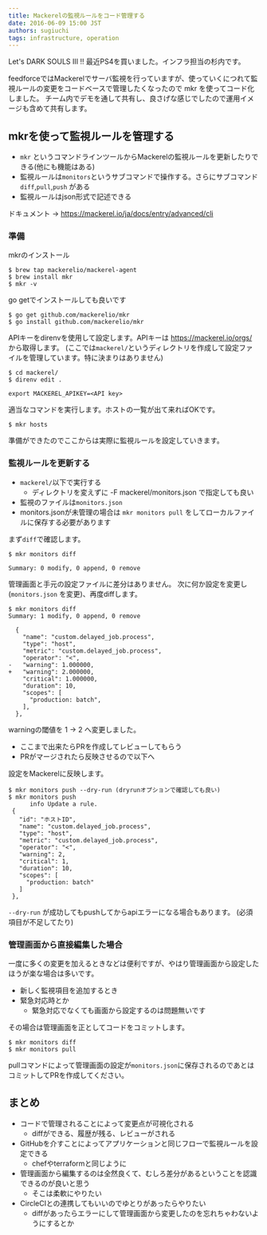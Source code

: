 ```yaml
---
title: Mackerelの監視ルールをコード管理する
date: 2016-06-09 15:00 JST
authors: sugiuchi
tags: infrastructure, operation
---
```

Let's DARK SOULS Ⅲ !! 最近PS4を買いました。インフラ担当の杉内です。

feedforceではMackerelでサーバ監視を行っていますが、使っていくにつれて監視ルールの変更をコードベースで管理したくなったので mkr を使ってコード化しました。
チーム内でデモを通して共有し、良さげな感じでしたので運用イメージも含めて共有します。

<!--more-->

## mkrを使って監視ルールを管理する

- `mkr` というコマンドラインツールからMackerelの監視ルールを更新したりできる(他にも機能はある)
- 監視ルールは`monitors`というサブコマンドで操作する。さらにサブコマンド `diff`,`pull`,`push` がある
- 監視ルールはjson形式で記述できる

ドキュメント → https://mackerel.io/ja/docs/entry/advanced/cli

### 準備

mkrのインストール

```
$ brew tap mackerelio/mackerel-agent
$ brew install mkr
$ mkr -v
```

go getでインストールしても良いです

```
$ go get github.com/mackerelio/mkr
$ go install github.com/mackerelio/mkr
```

APIキーをdirenvを使用して設定します。APIキーは https://mackerel.io/orgs/<Organization> から取得します。
(ここでは`mackerel/`というディレクトリを作成して設定ファイルを管理しています。特に決まりはありません)

```
$ cd mackerel/
$ direnv edit .

export MACKEREL_APIKEY=<API key>
```

適当なコマンドを実行します。ホストの一覧が出て来ればOKです。

```
$ mkr hosts
```

準備ができたのでここからは実際に監視ルールを設定していきます。

### 監視ルールを更新する

- `mackerel/`以下で実行する
  - ディレクトリを変えずに -F mackerel/monitors.json で指定しても良い
- 監視のファイルは`monitors.json`
- monitors.jsonが未管理の場合は `mkr monitors pull` をしてローカルファイルに保存する必要があります

まず`diff`で確認します。

```
$ mkr monitors diff

Summary: 0 modify, 0 append, 0 remove
```

管理画面と手元の設定ファイルに差分はありません。
次に何か設定を変更し(`monitors.json` を変更)、再度diffします。

```
$ mkr monitors diff
Summary: 1 modify, 0 append, 0 remove

  {
    "name": "custom.delayed_job.process",
    "type": "host",
    "metric": "custom.delayed_job.process",
    "operator": "<",
-   "warning": 1.000000,
+   "warning": 2.000000,
    "critical": 1.000000,
    "duration": 10,
    "scopes": [
      "production: batch",
    ],
  },
```

warningの閾値を 1 -> 2 へ変更しました。

- ここまで出来たらPRを作成してレビューしてもらう
- PRがマージされたら反映させるので以下へ

設定をMackerelに反映します。

```
$ mkr monitors push --dry-run (dryrunオプションで確認しても良い)
$ mkr monitors push
      info Update a rule.
 {
   "id": "ホストID",
   "name": "custom.delayed_job.process",
   "type": "host",
   "metric": "custom.delayed_job.process",
   "operator": "<",
   "warning": 2,
   "critical": 1,
   "duration": 10,
   "scopes": [
     "production: batch"
   ]
 },
```

`--dry-run` が成功してもpushしてからapiエラーになる場合もあります。
(必須項目が不足してたり)

### 管理画面から直接編集した場合

一度に多くの変更を加えるときなどは便利ですが、やはり管理画面から設定したほうが楽な場合は多いです。

- 新しく監視項目を追加するとき
- 緊急対応時とか
  - 緊急対応でなくても画面から設定するのは問題無いです

その場合は管理画面を正としてコードをコミットします。

```
$ mkr monitors diff
$ mkr monitors pull
```

pullコマンドによって管理画面の設定が`monitors.json`に保存されるのであとはコミットしてPRを作成してください。

## まとめ

- コードで管理されることによって変更点が可視化される
  - diffができる、履歴が残る、レビューがされる
- GitHubを介すことによってアプリケーションと同じフローで監視ルールを設定できる
  - chefやterraformと同じように
- 管理画面から編集するのは全然良くて、むしろ差分があるということを認識できるのが良いと思う
  - そこは柔軟にやりたい
- CircleCIとの連携してもいいのでゆとりがあったらやりたい
  - diffがあったらエラーにして管理画面から変更したのを忘れちゃわないようにするとか
